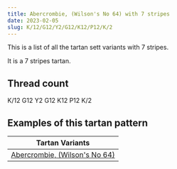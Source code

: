 ```yaml
---
title: Abercrombie, (Wilson's No 64) with 7 stripes
date: 2023-02-05
slug: K/12/G12/Y2/G12/K12/P12/K/2
---
```

This is a list of all the tartan sett variants with 7 stripes.

It is a 7 stripes tartan.


## Thread count
K/12 G12 Y2 G12 K12 P12 K/2

## Examples of this tartan pattern

| Tartan Variants |
|---------------|
| [Abercrombie, (Wilson's No 64)](/variants/k/12/g12/y2/g12/k12/p12/k/2-g008000-k000000-p800080-yf0c000)||
